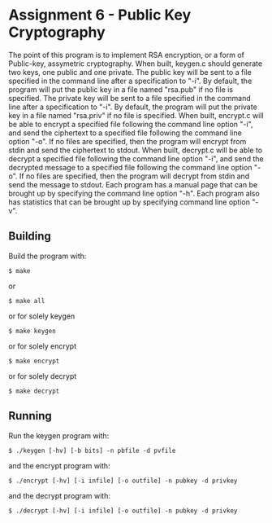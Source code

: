 # Assignment 6 - Public Key Cryptography

The point of this program is to implement RSA encryption, or a form of Public-key, assymetric cryptography. When built, keygen.c should generate two keys, one public and one private. The public key will be sent to a file specified in the command line after a specification to "-i". By default, the program will put the public key in a file named "rsa.pub" if no file is specified. The private key will be sent to a file specified in the command line after a specification to "-i". By default, the program will put the private key in a file named "rsa.priv" if no file is specified. When built, encrypt.c will be able to encrypt a specified file following the command line option "-i", and send the ciphertext to a specified file following the command line option "-o". If no files are specified, then the program will encrypt from stdin and send the ciphertext to stdout. When built, decrypt.c will be able to decrypt a specified file following the command line option "-i", and send the decrypted message to a specified file following the command line option "-o". If no files are specified, then the program will decrypt from stdin and send the message to stdout. Each program has a manual page that can be brought up by specifying the command line option "-h". Each program also has statistics that can be brought up by specifying command line option "-v".

## Building

Build the program with:

```
$ make
```
or
```
$ make all
```
or for solely keygen
```
$ make keygen 
```
or for solely encrypt
```
$ make encrypt
```
or for solely decrypt
```
$ make decrypt
```
## Running

Run the keygen program with:

```
$ ./keygen [-hv] [-b bits] -n pbfile -d pvfile
```
and the encrypt program with:
```
$ ./encrypt [-hv] [-i infile] [-o outfile] -n pubkey -d privkey
```
and the decrypt program with:
```
$ ./decrypt [-hv] [-i infile] [-o outfile] -n pubkey -d privkey
```
